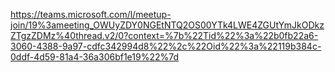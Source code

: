 https://teams.microsoft.com/l/meetup-join/19%3ameeting_OWUyZDY0NGEtNTQ2OS00YTk4LWE4ZGUtYmJkODkzZTgzZDMz%40thread.v2/0?context=%7b%22Tid%22%3a%22b0fb22a6-3060-4388-9a97-cdfc342994d8%22%2c%22Oid%22%3a%22119b384c-0ddf-4d59-81a4-36a306bf1e19%22%7d
